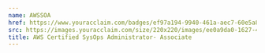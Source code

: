 ```yaml
---
name: AWSSOA
href: https://www.youracclaim.com/badges/ef97a194-9940-461a-aec7-60e5a8c28914
src: https://images.youracclaim.com/size/220x220/images/ee0a9da0-1627-4031-a455-8ced6b866cc7/AWS-SysOpAdmin-Associate.png
title: AWS Certified SysOps Administrator- Associate
---
```

